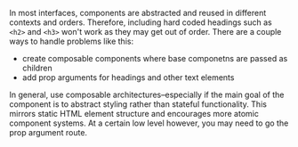 In most interfaces, components are abstracted and reused in different contexts and orders. Therefore, including hard coded headings such as `<h2>` and `<h3>` won't work as they may get out of order. There are a couple ways to handle problems like this:

- create composable components where base componetns are passed as children
- add prop arguments for headings and other text elements

In general, use composable architectures–especially if the main goal of the component is to abstract styling rather than stateful functionality. This mirrors static HTML element structure and encourages more atomic component systems. At a certain low level however, you may need to go the prop argument route.